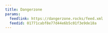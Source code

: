 ```yaml
---
title: Dangerzone
params:
  feedlink: https://dangerzone.rocks/feed.xml
  feedid: 01771cabf8e77d44e6b5c01f3e9de18a
---
```

